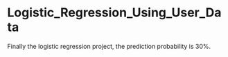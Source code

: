 # Logistic_Regression_Using_User_Data
Finally the logistic regression project, the prediction probability is 30%.
